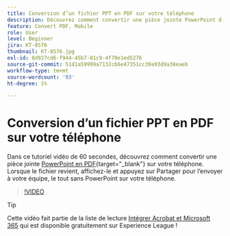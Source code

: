 ```yaml
---
title: Conversion d’un fichier PPT en PDF sur votre téléphone
description: Découvrez comment convertir une pièce jointe PowerPoint d’un e-mail en PDF sur votre téléphone
feature: Convert PDF, Mobile
role: User
level: Beginner
jira: KT-8576
thumbnail: KT-8576.jpg
exl-id: 8d927cd6-f944-45b7-81c9-4f70e1ed5276
source-git-commit: 51d1a59999a7132cb6e47351cc39a93d9a38eaeb
workflow-type: tm+mt
source-wordcount: '93'
ht-degree: 1%

---
```


# Conversion d’un fichier PPT en PDF sur votre téléphone

Dans ce tutoriel vidéo de 60 secondes, découvrez comment convertir une pièce jointe [PowerPoint en PDF](https://www.adobe.com/fr/acrobat/online/ppt-to-pdf.html){target="_blank"} sur votre téléphone. Lorsque le fichier revient, affichez-le et appuyez sur Partager pour l’envoyer à votre équipe, le tout sans PowerPoint sur votre téléphone.

>[!VIDEO](https://video.tv.adobe.com/v/3409205?quality=12&learn=on&hidetitle=true&captions=fre_fr)

>[!TIP]
>
>Cette vidéo fait partie de la liste de lecture [Intégrer Acrobat et Microsoft 365](https://experienceleague.adobe.com/?lang=fr&recommended=Acrobat-U-1-2021.microsoft365) qui est disponible gratuitement sur Experience League !
